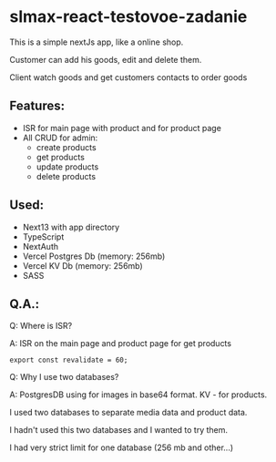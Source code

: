 # slmax-react-testovoe-zadanie

This is a simple nextJs app, like a online shop.

Customer can add his goods, edit and delete them.

Client watch goods and get customers contacts to order goods

## Features:
- ISR for main page with product and for product page
- All CRUD for admin:
  - create products
  - get products
  - update products
  - delete products

## Used:
- Next13 with app directory
- TypeScript
- NextAuth
- Vercel Postgres Db (memory: 256mb)
- Vercel KV Db (memory: 256mb)
- SASS

## Q.A.:

 Q: Where is ISR?

 A: ISR on the main page and product page for get products
```
export const revalidate = 60;
```

 Q: Why I use two databases?

 A: PostgresDB using for images in base64 format. KV - for products.
 
 I used two databases to separate media data and product data.

 I hadn't used this two databases and I wanted to try them.

 I had very strict limit for one database (256 mb and other...)
